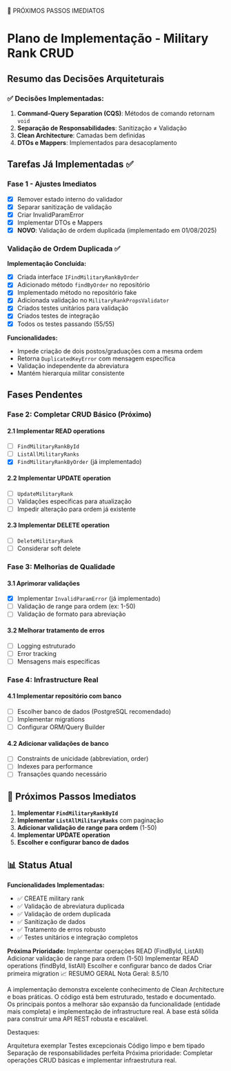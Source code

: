 🎯 PRÓXIMOS PASSOS IMEDIATOS

# Plano de Implementação - Military Rank CRUD

## Resumo das Decisões Arquiteturais

### ✅ Decisões Implementadas:

1. **Command-Query Separation (CQS)**: Métodos de comando retornam `void`
2. **Separação de Responsabilidades**: Sanitização ≠ Validação
3. **Clean Architecture**: Camadas bem definidas
4. **DTOs e Mappers**: Implementados para desacoplamento

## Tarefas Já Implementadas ✅

### Fase 1 - Ajustes Imediatos

- [x] Remover estado interno do validador
- [x] Separar sanitização de validação
- [x] Criar InvalidParamError
- [x] Implementar DTOs e Mappers
- [x] **NOVO**: Validação de ordem duplicada (implementado em 01/08/2025)

### Validação de Ordem Duplicada ✅

**Implementação Concluída:**

- [x] Criada interface `IFindMilitaryRankByOrder`
- [x] Adicionado método `findByOrder` no repositório
- [x] Implementado método no repositório fake
- [x] Adicionada validação no `MilitaryRankPropsValidator`
- [x] Criados testes unitários para validação
- [x] Criados testes de integração
- [x] Todos os testes passando (55/55)

**Funcionalidades:**

- Impede criação de dois postos/graduações com a mesma ordem
- Retorna `DuplicatedKeyError` com mensagem específica
- Validação independente da abreviatura
- Mantém hierarquia militar consistente

## Fases Pendentes

### Fase 2: Completar CRUD Básico (Próximo)

#### 2.1 Implementar READ operations

- [ ] `FindMilitaryRankById`
- [ ] `ListAllMilitaryRanks`
- [x] `FindMilitaryRankByOrder` (já implementado)

#### 2.2 Implementar UPDATE operation

- [ ] `UpdateMilitaryRank`
- [ ] Validações específicas para atualização
- [ ] Impedir alteração para ordem já existente

#### 2.3 Implementar DELETE operation

- [ ] `DeleteMilitaryRank`
- [ ] Considerar soft delete

### Fase 3: Melhorias de Qualidade

#### 3.1 Aprimorar validações

- [x] Implementar `InvalidParamError` (já implementado)
- [ ] Validação de range para ordem (ex: 1-50)
- [ ] Validação de formato para abreviação

#### 3.2 Melhorar tratamento de erros

- [ ] Logging estruturado
- [ ] Error tracking
- [ ] Mensagens mais específicas

### Fase 4: Infrastructure Real

#### 4.1 Implementar repositório com banco

- [ ] Escolher banco de dados (PostgreSQL recomendado)
- [ ] Implementar migrations
- [ ] Configurar ORM/Query Builder

#### 4.2 Adicionar validações de banco

- [ ] Constraints de unicidade (abbreviation, order)
- [ ] Indexes para performance
- [ ] Transações quando necessário

## 🎯 Próximos Passos Imediatos

1. **Implementar `FindMilitaryRankById`**
2. **Implementar `ListAllMilitaryRanks`** com paginação
3. **Adicionar validação de range para ordem** (1-50)
4. **Implementar UPDATE operation**
5. **Escolher e configurar banco de dados**

## 📊 Status Atual

**Funcionalidades Implementadas:**

- ✅ CREATE military rank
- ✅ Validação de abreviatura duplicada
- ✅ Validação de ordem duplicada
- ✅ Sanitização de dados
- ✅ Tratamento de erros robusto
- ✅ Testes unitários e integração completos

**Próxima Prioridade:** Implementar operações READ (FindById, ListAll)
Adicionar validação de range para ordem (1-50)
Implementar READ operations (findById, listAll)
Escolher e configurar banco de dados
Criar primeira migration
📈 RESUMO GERAL
Nota Geral: 8.5/10

A implementação demonstra excelente conhecimento de Clean Architecture e boas práticas. O código está bem estruturado, testado e documentado. Os principais pontos a melhorar são expansão da funcionalidade (entidade mais completa) e implementação de infrastructure real. A base está sólida para construir uma API REST robusta e escalável.

Destaques:

Arquitetura exemplar
Testes excepcionais
Código limpo e bem tipado
Separação de responsabilidades perfeita
Próxima prioridade: Completar operações CRUD básicas e implementar infraestrutura real.
